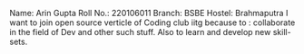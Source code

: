 Name: Arin Gupta
Roll No.: 220106011
Branch: BSBE
Hostel: Brahmaputra
 I want to join open source verticle of Coding club iitg because to :
 collaborate in the field of Dev and other such stuff.
 Also to learn and develop new skill-sets.
